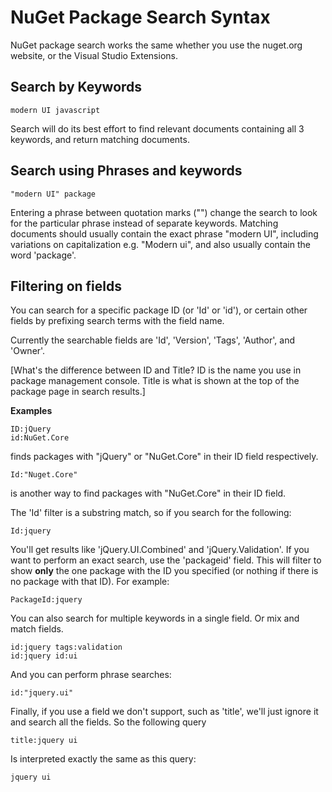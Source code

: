 # NuGet Package Search Syntax

NuGet package search works the same whether you use the nuget.org website, or the Visual Studio Extensions.

## Search by Keywords

    modern UI javascript

Search will do its best effort to find relevant documents containing all 3 keywords, and return matching documents.

## Search using Phrases and keywords

    "modern UI" package

Entering a phrase between quotation marks ("") change the search to look for the particular phrase instead of separate keywords. 
Matching documents should usually contain the exact phrase "modern UI", including variations on capitalization e.g. 
"Modern ui", and also usually contain the word 'package'.

## Filtering on fields

You can search for a specific package ID (or 'Id' or 'id'), or certain other fields by prefixing search terms with the field name.

Currently the searchable fields are 'Id', 'Version', 'Tags', 'Author', and 'Owner'.

[What's the difference between ID and Title? ID is the name you use in package management console. Title is what is shown at the top of the package page in search results.]

**Examples**

    ID:jQuery
    id:NuGet.Core

finds packages with "jQuery" or "NuGet.Core" in their ID field respectively.

    Id:"Nuget.Core"

is another way to find packages with "NuGet.Core" in their ID field.

The 'Id' filter is a substring match, so if you search for the following:

    Id:jquery
    
You'll get results like 'jQuery.UI.Combined' and 'jQuery.Validation'. If you want to perform an exact search, use the 'packageid' field. This will filter to show **only** the one package with the ID you specified (or nothing if there is no package with that ID). For example:

    PackageId:jquery

You can also search for multiple keywords in a single field. Or mix and match fields.

    id:jquery tags:validation
    id:jquery id:ui

And you can perform phrase searches:

    id:"jquery.ui"
    
Finally, if you use a field we don't support, such as 'title', we'll just ignore it and search all the fields. So the following query

    title:jquery ui
    
Is interpreted exactly the same as this query:

    jquery ui
